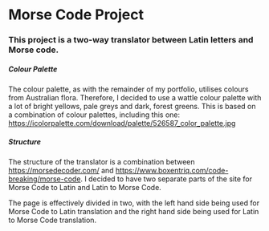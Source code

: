 # Morse Code Project

### This project is a two-way translator between Latin letters and Morse code.

##### Colour Palette

The colour palette, as with the remainder of my portfolio, utilises colours from Australian flora. Therefore, I decided to use a wattle colour palette with a lot of bright yellows, pale greys and dark, forest greens. This is based on a combination of colour palettes, including this one: https://icolorpalette.com/download/palette/526587_color_palette.jpg

##### Structure

The structure of the translator is a combination between https://morsedecoder.com/ and https://www.boxentriq.com/code-breaking/morse-code. I decided to have two separate parts of the site for Morse Code to Latin and Latin to Morse Code.

The page is effectively divided in two, with the left hand side being used for Morse Code to Latin translation and the right hand side being used for Latin to Morse Code translation.
